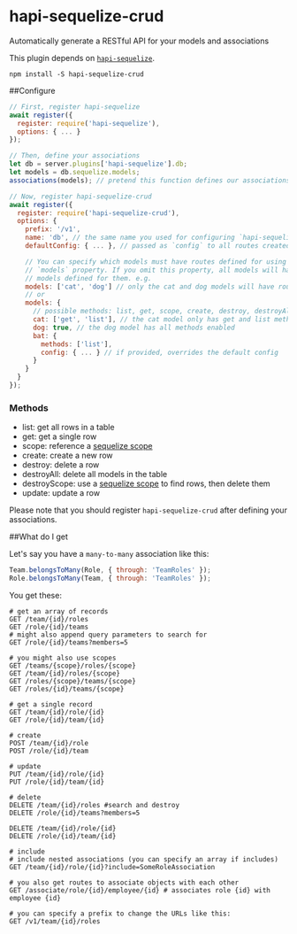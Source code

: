 hapi-sequelize-crud
===================

Automatically generate a RESTful API for your models and associations

This plugin depends on [`hapi-sequelize`](https://github.com/danecando/hapi-sequelize).

```
npm install -S hapi-sequelize-crud
```

##Configure

```javascript
// First, register hapi-sequelize
await register({
  register: require('hapi-sequelize'),
  options: { ... }
});

// Then, define your associations
let db = server.plugins['hapi-sequelize'].db;
let models = db.sequelize.models;
associations(models); // pretend this function defines our associations

// Now, register hapi-sequelize-crud
await register({
  register: require('hapi-sequelize-crud'),
  options: {
    prefix: '/v1',
    name: 'db', // the same name you used for configuring `hapi-sequelize` (options.name)
    defaultConfig: { ... }, // passed as `config` to all routes created

    // You can specify which models must have routes defined for using the
    // `models` property. If you omit this property, all models will have
    // models defined for them. e.g.
    models: ['cat', 'dog'] // only the cat and dog models will have routes created
    // or
    models: {
      // possible methods: list, get, scope, create, destroy, destroyAll, destroyScope, update
      cat: ['get', 'list'], // the cat model only has get and list methods enabled
      dog: true, // the dog model has all methods enabled
      bat: {
        methods: ['list'],
        config: { ... } // if provided, overrides the default config
      }
    }
  }
});
```

### Methods
* list: get all rows in a table
* get: get a single row
* scope: reference a [sequelize scope](http://docs.sequelizejs.com/en/latest/api/model/#scopeoptions-model)
* create: create a new row
* destroy: delete a row
* destroyAll: delete all models in the table
* destroyScope: use a [sequelize scope](http://docs.sequelizejs.com/en/latest/api/model/#scopeoptions-model) to find rows, then delete them
* update: update a row


Please note that you should register `hapi-sequelize-crud` after defining your
associations.

##What do I get

Let's say you have a `many-to-many` association like this:

```javascript
Team.belongsToMany(Role, { through: 'TeamRoles' });
Role.belongsToMany(Team, { through: 'TeamRoles' });
```

You get these:

```
# get an array of records
GET /team/{id}/roles
GET /role/{id}/teams
# might also append query parameters to search for
GET /role/{id}/teams?members=5

# you might also use scopes
GET /teams/{scope}/roles/{scope}
GET /team/{id}/roles/{scope}
GET /roles/{scope}/teams/{scope}
GET /roles/{id}/teams/{scope}

# get a single record
GET /team/{id}/role/{id}
GET /role/{id}/team/{id}

# create
POST /team/{id}/role
POST /role/{id}/team

# update
PUT /team/{id}/role/{id}
PUT /role/{id}/team/{id}

# delete
DELETE /team/{id}/roles #search and destroy
DELETE /role/{id}/teams?members=5

DELETE /team/{id}/role/{id}
DELETE /role/{id}/team/{id}

# include
# include nested associations (you can specify an array if includes)
GET /team/{id}/role/{id}?include=SomeRoleAssociation

# you also get routes to associate objects with each other
GET /associate/role/{id}/employee/{id} # associates role {id} with employee {id}

# you can specify a prefix to change the URLs like this:
GET /v1/team/{id}/roles
```
